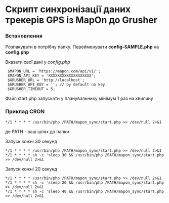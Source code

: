 
# Скрипт синхронізації даних трекерів GPS із MapOn до Grusher
###  Встановлення
Розпакувати в потрібну папку. Перейменувати **config-SAMPLE.php** на **config.php**

Вказати свої дані у *config.php*

     $MAPON_URL = 'https://mapon.com/api/v1/';
     $MAPON_API_KEY = 'XXXXXXXXXXXXXXXXXXX';
     $GRUSHER_URL = 'http://localhost';
     $GRUSHER_API_KEY = ''; // by default no key
     $GRUSHER_TIMEOUT = 5;

Файл start.php запускати у планувальнику мінімум 1 раз на хвилину

###  Приклад CRON

    */1 * * * * /usr/bin/php /PATH/mapon_sync/start.php >> /dev/null 2>&1
де PATH - ваш шлях до папки

Запуск кожні 30 секунд

    */1 * * * * /usr/bin/php /PATH/mapon_sync/start.php >> /dev/null 2>&1
    */1 * * * * sh -c 'sleep 30 && /usr/bin/php /PATH/mapon_sync/start.php >> /dev/null 2>&1

Запуск кожні 20 секунд

    */1 * * * * /usr/bin/php /PATH/mapon_sync/start.php >> /dev/null 2>&1
    */1 * * * * sh -c 'sleep 20 && /usr/bin/php /PATH/mapon_sync/start.php >> /dev/null 2>&1
    */1 * * * * sh -c 'sleep 40 && /usr/bin/php /PATH/mapon_sync/start.php >> /dev/null 2>&1